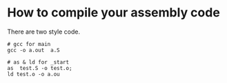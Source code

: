 # How to compile your assembly code

There are two style code.

	# gcc for main
	gcc -o a.out  a.S

	# as & ld for _start
	as  test.S -o test.o;  
	ld test.o -o a.ou

